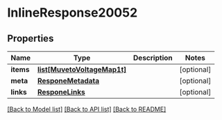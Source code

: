 # InlineResponse20052

## Properties
Name | Type | Description | Notes
------------ | ------------- | ------------- | -------------
**items** | [**list[MuvetoVoltageMap1t]**](MuvetoVoltageMap1t.md) |  | [optional] 
**meta** | [**ResponeMetadata**](ResponeMetadata.md) |  | [optional] 
**links** | [**ResponeLinks**](ResponeLinks.md) |  | [optional] 

[[Back to Model list]](../README.md#documentation-for-models) [[Back to API list]](../README.md#documentation-for-api-endpoints) [[Back to README]](../README.md)


